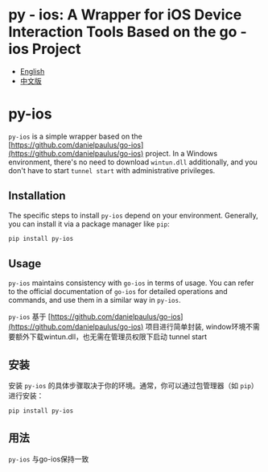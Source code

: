 # py - ios: A Wrapper for iOS Device Interaction Tools Based on the go - ios Project

-   [English](#Installation)
-   [中文版](#安装)

# py-ios

`py-ios` is a simple wrapper based on the [https://github.com/danielpaulus/go-ios](https://github.com/danielpaulus/go-ios) project. In a Windows environment, there's no need to download `wintun.dll` additionally, and you don't have to start `tunnel start` with administrative privileges.

## Installation
The specific steps to install `py-ios` depend on your environment. Generally, you can install it via a package manager like `pip`:

```bash
pip install py-ios
```

## Usage
`py-ios` maintains consistency with `go-ios` in terms of usage. You can refer to the official documentation of `go-ios` for detailed operations and commands, and use them in a similar way in `py-ios`. 


`py-ios` 基于 [https://github.com/danielpaulus/go-ios](https://github.com/danielpaulus/go-ios) 项目进行简单封装, window环境不需要额外下载wintun.dll，也无需在管理员权限下启动 tunnel start

## 安装
安装 `py-ios` 的具体步骤取决于你的环境。通常，你可以通过包管理器（如 `pip`）进行安装：
```bash
pip install py-ios
```

## 用法
`py-ios` 与go-ios保持一致


